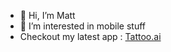 - 👋 Hi, I’m Matt
- 👀 I’m interested in mobile stuff 
- Checkout my latest app : [Tattoo.ai](https://apps.apple.com/us/app/tattoo-ai/id1659831072)
<!---
MattK97/MattK97 is a ✨ special ✨ repository because its `README.md` (this file) appears on your GitHub profile.
You can click the Preview link to take a look at your changes.
--->
